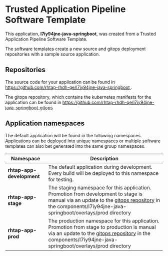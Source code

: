 # Trusted Application Pipeline Software Template

This application, **l7iy94jne-java-springboot**, was created from a Trusted Application Pipeline Software Template.

The software templates create a new source and gitops deployment repositories with a sample source application. 

## Repositories

The source code for your application can be found in [https://github.com/rhtap-rhdh-qe/l7iy94jne-java-springboot ](https://github.com/rhtap-rhdh-qe/l7iy94jne-java-springboot ).
 
The gitops repository, which contains the kubernetes manifests for the application can be found in 
[https://github.com/rhtap-rhdh-qe/l7iy94jne-java-springboot-gitops ](https://github.com/rhtap-rhdh-qe/l7iy94jne-java-springboot-gitops ) 

## Application namespaces 

The default application will be found in the following namespaces. Applications can be deployed into unique namespaces or multiple software templates can also bet generated into the same group namespaces.  

|  Namespace   |  Description   |  
| -------- | -------- |   
| **rhtap-app-development** | The default application during development. Every build will be deployed to this namespace for testing. | 
| **rhtap-app-stage** | The staging namespace for this application. Promotion from development to stage is manual via an update to the [gitops repository](https://github.com/rhtap-rhdh-qe/l7iy94jne-java-springboot-gitops ) in the components/l7iy94jne-java-springboot/overlays/prod directory |  
| **rhtap-app-prod** | The production namespace for this application. Promotion from stage to production is manual via an update to the [gitops repository](https://github.com/rhtap-rhdh-qe/l7iy94jne-java-springboot-gitops ) in the components/l7iy94jne-java-springboot/overlays/prod directory | 